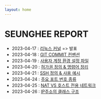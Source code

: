 ```yaml
---
layout: home
---
```


# SEUNGHEE REPORT

- 2023-04-17 : [리눅스 커널](kernel) => 발표
- 2023-04-18 : [GIT COMMIT 컨벤션](convention)
- 2023-04-19 : [사용자 계정 환경 설정 파일](etcdirectory)
- 2023-04-20 : [허가권 정의 & 명령어 정리](permission)
- 2023-04-21 : [SSH 정의 & 사용 예시](ssh)
- 2023-04-24 : [주요 포트 번호 종류](wellknownport)
- 2023-04-25 : [NAT VS 호스트 전용 네트워크](natvshost)
- 2023-04-26 : [IP주소의 클래스 구조](ipaddressclass)